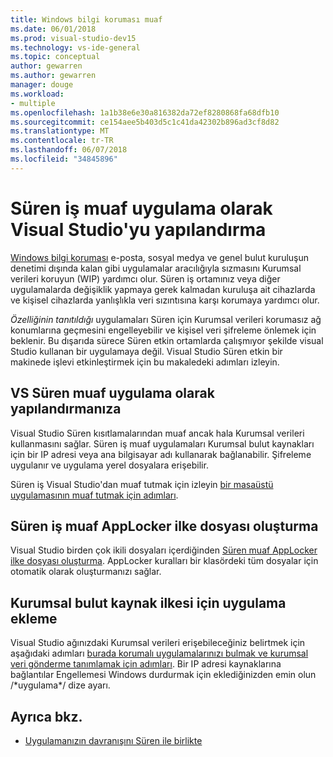 ```yaml
---
title: Windows bilgi koruması muaf
ms.date: 06/01/2018
ms.prod: visual-studio-dev15
ms.technology: vs-ide-general
ms.topic: conceptual
author: gewarren
ms.author: gewarren
manager: douge
ms.workload:
- multiple
ms.openlocfilehash: 1a1b38e6e30a816382da72ef8280868fa68dfb10
ms.sourcegitcommit: ce154aee5b403d5c1c41da42302b896ad3cf8d82
ms.translationtype: MT
ms.contentlocale: tr-TR
ms.lasthandoff: 06/07/2018
ms.locfileid: "34845896"
---
```

# <a name="configure-visual-studio-as-a-wip-exempt-app"></a>Süren iş muaf uygulama olarak Visual Studio'yu yapılandırma

[Windows bilgi koruması](/windows/security/information-protection/windows-information-protection/protect-enterprise-data-using-wip) e-posta, sosyal medya ve genel bulut kuruluşun denetimi dışında kalan gibi uygulamalar aracılığıyla sızmasını Kurumsal verileri koruyun (WIP) yardımcı olur. Süren iş ortamınız veya diğer uygulamalarda değişiklik yapmaya gerek kalmadan kuruluşa ait cihazlarda ve kişisel cihazlarda yanlışlıkla veri sızıntısına karşı korumaya yardımcı olur.

*Özelliğinin tanıtıldığı* uygulamaları Süren için Kurumsal verileri korumasız ağ konumlarına geçmesini engelleyebilir ve kişisel veri şifreleme önlemek için beklenir. Bu dışarıda sürece Süren etkin ortamlarda çalışmıyor şekilde visual Studio kullanan bir uygulamaya değil. Visual Studio Süren etkin bir makinede işlevi etkinleştirmek için bu makaledeki adımları izleyin.

## <a name="configure-vs-as-a-wip-exempt-app"></a>VS Süren muaf uygulama olarak yapılandırmanıza

Visual Studio Süren kısıtlamalarından muaf ancak hala Kurumsal verileri kullanmasını sağlar. Süren iş muaf uygulamaları Kurumsal bulut kaynakları için bir IP adresi veya ana bilgisayar adı kullanarak bağlanabilir. Şifreleme uygulanır ve uygulama yerel dosyalara erişebilir.

Süren iş Visual Studio'dan muaf tutmak için izleyin [bir masaüstü uygulamasının muaf tutmak için adımları](/windows/security/information-protection/windows-information-protection/create-wip-policy-using-intune-azure#exempt-apps-from-a-wip-policy).

## <a name="create-a-wip-exempt-applocker-policy-file"></a>Süren iş muaf AppLocker ilke dosyası oluşturma

Visual Studio birden çok ikili dosyaları içerdiğinden [Süren muaf AppLocker ilke dosyası oluşturma](/windows/security/threat-protection/windows-defender-application-control/applocker/run-the-automatically-generate-rules-wizard). AppLocker kuralları bir klasördeki tüm dosyalar için otomatik olarak oluşturmanızı sağlar.

## <a name="add-appcompat-to-the-enterprise-cloud-resource-policy"></a>Kurumsal bulut kaynak ilkesi için uygulama ekleme

Visual Studio ağınızdaki Kurumsal verileri erişebileceğiniz belirtmek için aşağıdaki adımları [burada korumalı uygulamalarınızı bulmak ve kurumsal veri gönderme tanımlamak için adımları](/windows/security/information-protection/windows-information-protection/create-wip-policy-using-intune-azure#choose-where-apps-can-access-enterprise-data). Bir IP adresi kaynaklarına bağlantılar Engellemesi Windows durdurmak için eklediğinizden emin olun /\*uygulama\*/ dize ayarı.

## <a name="see-also"></a>Ayrıca bkz.

- [Uygulamanızın davranışını Süren ile birlikte](/windows/security/information-protection/windows-information-protection/app-behavior-with-wip)